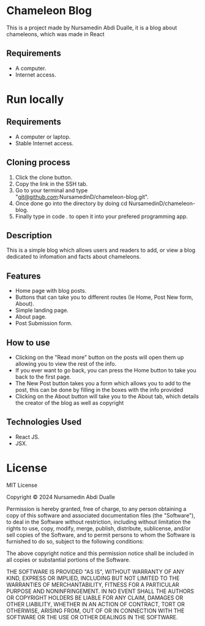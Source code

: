 # Chameleon Blog

This is a project made by Nursamedin Abdi Dualle, it is a blog about chameleons, which was made in React

## Requirements
* A computer.
* Internet access.


# Run locally

## Requirements

* A computer or laptop.
* Stable Internet access.

## Cloning process
1. Click the clone button.
2. Copy the link in the SSH tab.
3. Go to your terminal and type "git@github.com:NursamedinD/chameleon-blog.git".
4. Once done go into the directory by doing cd NursamedinD/chameleon-blog.
5. Finally type in code . to open it into your prefered programming app.

## Description

This is a simple blog which allows users and readers to add, or view a blog dedicated to infomation and facts about chameleons.

## Features
* Home page with blog posts.
* Buttons that can take you to different routes (Ie Home, Post New form, About).
* Simple landing page.
* About page.
* Post Submission form.

## How to use
* Clicking on the "Read more" button on the posts will open them up allowing you to view the rest of the info.
* If you ever want to go back, you can press the Home button to take you back to the first page.
* The New Post button takes you a form which allows you to add to the post, this can be done by filling in the boxes with the info provided
* Clicking on the About button will take you to the About tab, which details the creator of the blog as well as copyright

## Technologies Used
* React JS.
* JSX.




# License

MIT License

Copyright © 2024 Nursamedin Abdi Dualle

Permission is hereby granted, free of charge, to any person obtaining a copy of this software and associated documentation files (the "Software"), to deal in the Software without restriction, including without limitation the rights to use, copy, modify, merge, publish, distribute, sublicense, and/or sell copies of the Software, and to permit persons to whom the Software is furnished to do so, subject to the following conditions:

The above copyright notice and this permission notice shall be included in all copies or substantial portions of the Software.

THE SOFTWARE IS PROVIDED "AS IS", WITHOUT WARRANTY OF ANY KIND, EXPRESS OR IMPLIED, INCLUDING BUT NOT LIMITED TO THE WARRANTIES OF MERCHANTABILITY, FITNESS FOR A PARTICULAR PURPOSE AND NONINFRINGEMENT. IN NO EVENT SHALL THE AUTHORS OR COPYRIGHT HOLDERS BE LIABLE FOR ANY CLAIM, DAMAGES OR OTHER LIABILITY, WHETHER IN AN ACTION OF CONTRACT, TORT OR OTHERWISE, ARISING FROM, OUT OF OR IN CONNECTION WITH THE SOFTWARE OR THE USE OR OTHER DEALINGS IN THE SOFTWARE.